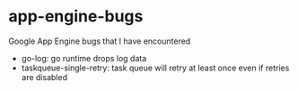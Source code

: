 app-engine-bugs
===============

Google App Engine bugs that I have encountered

* go-log: go runtime drops log data
* taskqueue-single-retry: task queue will retry at least once even if retries are disabled
